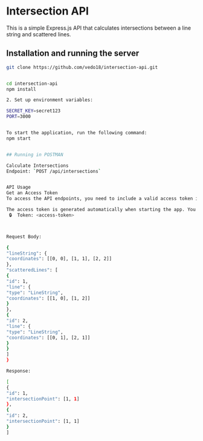 # Intersection API

This is a simple Express.js API that calculates intersections between a line string and scattered lines.

## Installation and running the server

```bash
git clone https://github.com/vedo18/intersection-api.git


cd intersection-api
npm install

2. Set up environment variables:

SECRET_KEY=secret123
PORT=3000


To start the application, run the following command:
npm start


## Running in POSTMAN

Calculate Intersections
Endpoint: `POST /api/intersections`


API Usage
Get an Access Token
To access the API endpoints, you need to include a valid access token in the request header.

The access token is generated automatically when starting the app. You can find the generated access token in the console output when the server starts. It will be printed as token:
 🔒  Token: <access-token>



Request Body:

{
"lineString": {
"coordinates": [[0, 0], [1, 1], [2, 2]]
},
"scatteredLines": [
{
"id": 1,
"line": {
"type": "LineString",
"coordinates": [[1, 0], [1, 2]]
}
},
{
"id": 2,
"line": {
"type": "LineString",
"coordinates": [[0, 1], [2, 1]]
}
}
]
}

Response:

[
{
"id": 1,
"intersectionPoint": [1, 1]
},
{
"id": 2,
"intersectionPoint": [1, 1]
}
]


```
